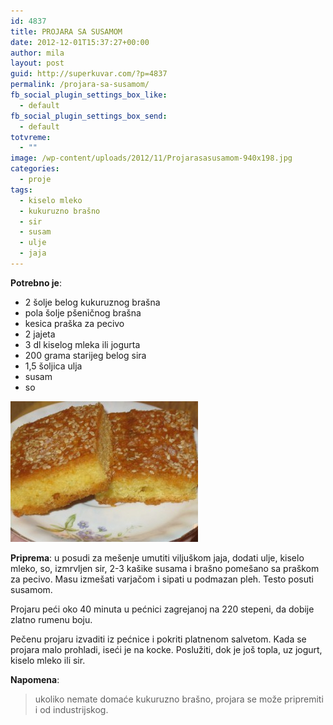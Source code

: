 ```yaml
---
id: 4837
title: PROJARA SA SUSAMOM
date: 2012-12-01T15:37:27+00:00
author: mila
layout: post
guid: http://superkuvar.com/?p=4837
permalink: /projara-sa-susamom/
fb_social_plugin_settings_box_like:
  - default
fb_social_plugin_settings_box_send:
  - default
totvreme:
  - ""
image: /wp-content/uploads/2012/11/Projarasasusamom-940x198.jpg
categories:
  - proje
tags:
  - kiselo mleko
  - kukuruzno brašno
  - sir
  - susam
  - ulje
  - jaja
---
```

**Potrebno je**:

  * 2 šolje belog kukuruznog brašna
  * pola šolje pšeničnog brašna
  * kesica praška za pecivo
  * 2 jajeta
  * 3 dl kiselog mleka ili jogurta
  * 200 grama starijeg belog sira
  * 1,5 šoljica ulja
  * susam
  * so

<img class="alignnone size-medium wp-image-4838" title="Projarasasusamom" src="/wp-content/uploads/2012/11/Projarasasusamom-300x225.jpg" alt="" width="300" height="225" /> 

**Priprema**: u posudi za mešenje umutiti viljuškom jaja, dodati ulje, kiselo mleko, so, izmrvljen sir, 2-3 kašike susama i brašno pomešano sa praškom za pecivo. Masu izmešati varjačom i sipati u podmazan pleh. Testo posuti susamom.

Projaru peći oko 40 minuta u pećnici zagrejanoj na 220 stepeni, da dobije zlatno rumenu boju.

Pečenu projaru izvaditi iz pećnice i pokriti platnenom salvetom. Kada se projara malo prohladi, iseći je na kocke. Poslužiti, dok je još topla, uz jogurt, kiselo mleko ili sir.

**Napomena**: 
> ukoliko nemate domaće kukuruzno brašno, projara se može pripremiti i od industrijskog.